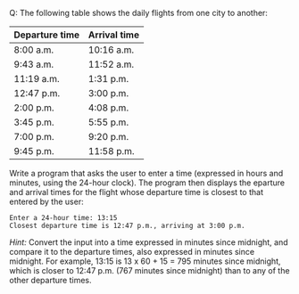 Q: The following table shows the daily flights from one city to another:

| Departure time | Arrival time |
| -------------- | ------------ |
| 8:00 a.m.      | 10:16 a.m.   |
| 9:43 a.m.      | 11:52 a.m.   |
| 11:19 a.m.     | 1:31 p.m.    |
| 12:47 p.m.     | 3:00 p.m.    |
| 2:00 p.m.      | 4:08 p.m.    |
| 3:45 p.m.      | 5:55 p.m.    |
| 7:00 p.m.      | 9:20 p.m.    |
| 9:45 p.m.      | 11:58 p.m.   |

Write a program that asks the user to enter a time (expressed in hours and
minutes, using the 24-hour clock). The program then displays the
eparture and arrival times for the flight whose departure time is closest to
that entered by the user:

```
Enter a 24-hour time: 13:15
Closest departure time is 12:47 p.m., arriving at 3:00 p.m.
```

<em>Hint:</em> Convert the input into a time expressed in minutes since
midnight, and compare it to the departure times, also expressed in minutes since
midnight. For example, 13:15 is 13 x 60 + 15 = 795 minutes since midnight, which
is closer to 12:47 p.m. (767 minutes since midnight) than to any of the other
departure times.
